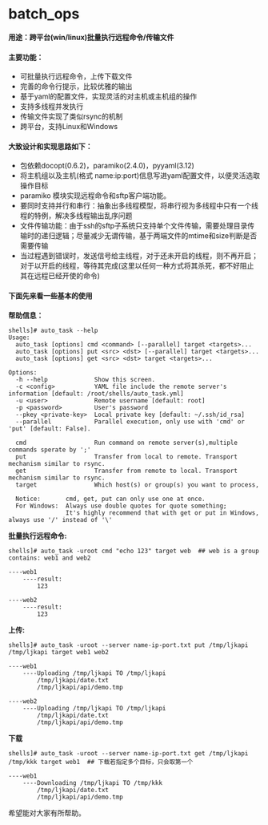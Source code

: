 # batch_ops
**用途：跨平台(win/linux)批量执行远程命令/传输文件**

#### 主要功能：
- 可批量执行远程命令，上传下载文件
- 完善的命令行提示，比较优雅的输出
- 基于yaml的配置文件，实现灵活的对主机或主机组的操作
- 支持多线程并发执行
- 传输文件实现了类似rsync的机制
- 跨平台，支持Linux和Windows

#### 大致设计和实现思路如下：
- 包依赖docopt(0.6.2)，paramiko(2.4.0)，pyyaml(3.12)
- 将主机组以及主机(格式 name:ip:port)信息写进yaml配置文件，以便灵活选取操作目标
- paramiko 模块实现远程命令和sftp客户端功能。
- 要同时支持并行和串行：抽象出多线程模型，将串行视为多线程中只有一个线程的特例，解决多线程输出乱序问题
- 文件传输功能：由于ssh的sftp子系统只支持单个文件传输，需要处理目录传输时的递归逻辑；尽量减少无谓传输，基于两端文件的mtime和size判断是否需要传输
- 当过程遇到错误时，发送信号给主线程，对于还未开启的线程，则不再开启；对于以开启的线程，等待其完成(这里以任何一种方式将其杀死，都不好阻止其在远程已经开使的命令)

#### 下面先来看一些基本的使用
**帮助信息：**
```
shells]# auto_task --help
Usage:
  auto_task [options] cmd <command> [--parallel] target <targets>...
  auto_task [options] put <src> <dst> [--parallel] target <targets>...
  auto_task [options] get <src> <dst> target <targets>...

Options:
  -h --help             Show this screen.
  -c <config>           YAML file include the remote server's information [default: /root/shells/auto_task.yml]
  -u <user>             Remote username [default: root]
  -p <password>         User's password
  --pkey <private-key>  Local private key [default: ~/.ssh/id_rsa]
  --parallel            Parallel execution, only use with 'cmd' or 'put' [default: False].

  cmd                   Run command on remote server(s),multiple commands sperate by ';'
  put                   Transfer from local to remote. Transport mechanism similar to rsync.
  get                   Transfer from remote to local. Transport mechanism similar to rsync.
  target                Which host(s) or group(s) you want to process,

  Notice:       cmd, get, put can only use one at once.
  For Windows:  Always use double quotes for quote something;
                It's highly recommend that with get or put in Windows, always use '/' instead of '\'
```
**批量执行远程命令:**
```
shells]# auto_task -uroot cmd "echo 123" target web  ## web is a group contains: web1 and web2

----web1
    ----result:
        123

----web2
    ----result:
        123
```
**上传:**
```
shells]# auto_task -uroot --server name-ip-port.txt put /tmp/ljkapi /tmp/ljkapi target web1 web2

----web1
    ----Uploading /tmp/ljkapi TO /tmp/ljkapi
        /tmp/ljkapi/date.txt
        /tmp/ljkapi/api/demo.tmp

----web2
    ----Uploading /tmp/ljkapi TO /tmp/ljkapi
        /tmp/ljkapi/date.txt
        /tmp/ljkapi/api/demo.tmp
```
**下载**
```
shells]# auto_task -uroot --server name-ip-port.txt get /tmp/ljkapi /tmp/kkk target web1  ## 下载若指定多个目标，只会取第一个

----web1
    ----Downloading /tmp/ljkapi TO /tmp/kkk
        /tmp/ljkapi/date.txt
        /tmp/ljkapi/api/demo.tmp
```

希望能对大家有所帮助。
